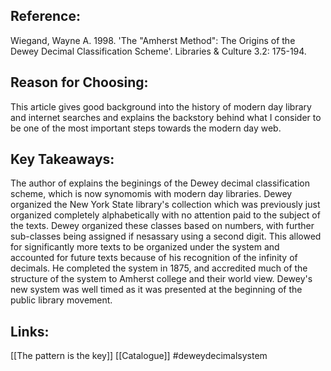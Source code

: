 ## Reference: 
Wiegand, Wayne A. 1998. 'The "Amherst Method": The Origins of the Dewey Decimal Classification Scheme'. Libraries & Culture 3.2: 175-194.

## Reason for Choosing:
This article gives good background into the history of modern day library and internet searches and explains the backstory behind what I consider to be one of the most important steps towards the modern day web. 

## Key Takeaways:
The author of explains the beginings of the Dewey decimal classification scheme, which is now synomomis with modern day libraries. Dewey organized the New York State library's collection which was previously just organized completely alphabetically with no attention paid to the subject of the texts. Dewey organized these classes based on numbers, with further sub-classes  being assigned if nesassary using a second digit. This allowed for significantly more texts to be organized under the system and accounted for future texts because of his recognition of the infinity of decimals. He completed the system in 1875, and accredited much of the structure of the system to Amherst college and their world view. Dewey's new system was well timed as it was presented  at the beginning of the public library movement. 

## Links:
[[The pattern is the key]]
[[Catalogue]]
#deweydecimalsystem 